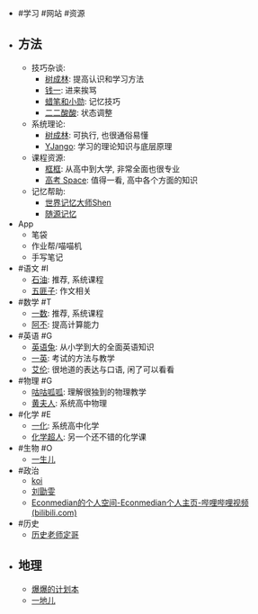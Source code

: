 - #学习 #网站 #资源
- ## 方法
	- 技巧杂谈:
		- [树成林](https://www.bilibili.com/video/BV1X3411k7CX/): 提高认识和学习方法
		- [钱一](https://space.bilibili.com/180322556?spm_id_from=333.337.0.0): 进来挨骂
		- [蜡笔和小勋](https://www.bilibili.com/video/BV14b411h7FM/?vd_source=b50bf99a218887e785dac60c16684ed3): 记忆技巧
		- [二二酸酸](https://www.bilibili.com/video/BV1X3411k7CX/?vd_source=b50bf99a218887e785dac60c16684ed3): 状态调整
	- 系统理论:
		- [树成林](https://www.bilibili.com/video/BV15A411g764/?spm_id_from=333.999.0.0): 可执行, 也很通俗易懂
		- [YJango](https://www.bilibili.com/video/BV1LU4y1g7no/?vd_source=b50bf99a218887e785dac60c16684ed3): 学习的理论知识与底层原理
	- 课程资源:
		- [框框](https://www.bilibili.com/festival/kaixuejiehuotujian?bvid=BV1rY4y1T7Lk&spm_id_from=333.999.0.0): 从高中到大学, 非常全面也很专业
		- [高考 Space](https://space.bilibili.com/273396101?spm_id_from=333.337.0.0): 值得一看, 高中各个方面的知识
	- 记忆帮助:
		- [世界记忆大师Shen](https://space.bilibili.com/430410002?spm_id_from=333.337.0.0)
		- [随源记忆](https://space.bilibili.com/23752489?spm_id_from=333.337.0.0)
- App
	- 笔袋
	- 作业帮/喵喵机
	- 手写笔记
- #语文 #I
	- [石油](https://www.bilibili.com/video/BV1FV4y1h7LT/?spm_id_from=333.788&vd_source=b50bf99a218887e785dac60c16684ed3): 推荐, 系统课程
	- [五匪子](https://www.bilibili.com/cheese/play/ss1242?csource=Hp_searchresult&spm_id_from=333.337.0.0): 作文相关
- #数学 #T
	- [一数](https://www.bilibili.com/video/BV1AM4y1j77u/?spm_id_from=333.788&vd_source=b50bf99a218887e785dac60c16684ed3): 推荐, 系统课程
	- [阿不](https://www.bilibili.com/cheese/play/ss1342?csource=private_space_class_null&spm_id_from=333.999.0.0): 提高计算能力
- #英语 #G
	- [英语兔](https://space.bilibili.com/483162496?spm_id_from=333.999.0.0): 从小学到大的全面英语知识
	- [一英](https://space.bilibili.com/632207543?spm_id_from=333.337.0.0): 考试的方法与教学
	- [艾伦](https://www.bilibili.com/cheese/play/ss1060?csource=private_space_class_null&spm_id_from=333.999.0.0): 很地道的表达与口语, 闲了可以看看
- #物理 #G
	- [咕咕呱呱](https://space.bilibili.com/627552701/?spm_id_from=333.999.0.0): 理解很独到的物理教学
	- [黄夫人](https://space.bilibili.com/23630128?spm_id_from=333.337.0.0): 系统高中物理
- #化学 #E
	- [一化](https://space.bilibili.com/1526560679?spm_id_from=333.337.0.0): 系统高中化学
	- [化学超人](https://space.bilibili.com/416601949?spm_id_from=333.337.0.0): 另一个还不错的化学课
- #生物 #O
	- [一生儿](https://space.bilibili.com/2036187097?spm_id_from=333.999.0.0)
- #政治
	- [koi](https://www.bilibili.com/video/BV1if4y1o7BC/?vd_source=b50bf99a218887e785dac60c16684ed3)
	- [刘勖雯](https://www.bilibili.com/video/BV1Ag411R7Ls/?vd_source=b50bf99a218887e785dac60c16684ed3)
	- [Econmedian的个人空间-Econmedian个人主页-哔哩哔哩视频 (bilibili.com)](https://space.bilibili.com/429913769)
- #历史
	- [历史老师定哥](https://space.bilibili.com/321084528/?spm_id_from=333.999.0.0)
- ## 地理
	- [爆爆的计划本](https://space.bilibili.com/1321920893/?spm_id_from=333.999.0.0)
	- [一地儿](https://space.bilibili.com/1231108399?spm_id_from=333.337.search-card.all.click)